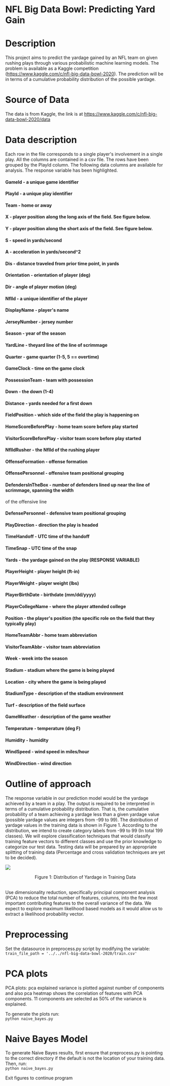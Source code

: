 # NFL Big Data Bowl: Predicting Yard Gain

# Description
This project aims to predict the yardage gained by an NFL team on given rushing plays through various probabilistic machine
learning models. The problem is available as a Kaggle competition
(https://www.kaggle.com/c/nfl-big-data-bowl-2020). The prediction will be in terms of a
cumulative probability distribution of the possible yardage.

# Source of Data
The data is from Kaggle, the link is at
https://www.kaggle.com/c/nfl-big-data-bowl-2020/data

# Data description
Each row in the file corresponds to a single player's involvement in a single play.
All the columns are contained in a csv file. The rows have been grouped by the PlayId column. The
following data columns are available for analysis. The response variable has been highlighted.
#### GameId - a unique game identifier <br />
#### PlayId - a unique play identifier <br />
#### Team - home or away <br />
#### X - player position along the long axis of the field. See figure below. <br />
#### Y - player position along the short axis of the field. See figure below. <br />
#### S - speed in yards/second <br />
#### A - acceleration in yards/second^2 <br />
#### Dis - distance traveled from prior time point, in yards <br />
#### Orientation - orientation of player (deg) <br />
#### Dir - angle of player motion (deg) <br />
#### NflId - a unique identifier of the player <br />
#### DisplayName - player's name <br />
#### JerseyNumber - jersey number <br />
#### Season - year of the season <br />
#### YardLine - theyard line of the line of scrimmage <br />
#### Quarter - game quarter (1-5, 5 == overtime) <br />
#### GameClock - time on the game clock <br />
#### PossessionTeam - team with possession <br />
#### Down - the down (1-4) <br />
#### Distance - yards needed for a first down <br />
#### FieldPosition - which side of the field the play is happening on <br />
#### HomeScoreBeforePlay - home team score before play started <br />
#### VisitorScoreBeforePlay - visitor team score before play started <br />
#### NflIdRusher - the NflId of the rushing player <br />
#### OffenseFormation - offense formation <br />
#### OffensePersonnel - offensive team positional grouping <br />
#### DefendersInTheBox - number of defenders lined up near the line of scrimmage, spanning the width
of the offensive line <br />
#### DefensePersonnel - defensive team positional grouping <br />
#### PlayDirection - direction the play is headed <br />
#### TimeHandoff - UTC time of the handoff <br />
#### TimeSnap - UTC time of the snap <br />
#### **Yards - the yardage gained on the play (RESPONSE VARIABLE)** <br />
#### PlayerHeight - player height (ft-in) <br />
#### PlayerWeight - player weight (lbs) <br />
#### PlayerBirthDate - birthdate (mm/dd/yyyy) <br />
#### PlayerCollegeName - where the player attended college <br />
#### Position - the player's position (the specific role on the field that they typically play) <br />
#### HomeTeamAbbr - home team abbreviation <br />
#### VisitorTeamAbbr - visitor team abbreviation <br />
#### Week - week into the season <br />
#### Stadium - stadium where the game is being played <br />
#### Location - city where the game is being played <br />
#### StadiumType - description of the stadium environment <br />
#### Turf - description of the field surface <br />
#### GameWeather - description of the game weather <br />
#### Temperature - temperature (deg F) <br />
#### Humidity - humidity <br />
#### WindSpeed - wind speed in miles/hour <br />
#### WindDirection - wind direction <br />

# Outline of approach
The response variable in our prediction model would be the yardage
achieved by a team in a play. The output is required to be interpreted in terms of a cumulative
probability distribution. That is, the cumulative probability of a team achieving a yardage less
than a given yardage value (possible yardage values are integers from -99 to 99).
The distribution of yardage values in the training data is shown in Figure 1. According to the
distribution, we intend to create category labels from -99 to 99 (In total 199 classes). We will
explore classification techniques that would classify training feature vectors to different classes
and use the prior knowledge to categorize our test data. Testing data will be prepared by an
appropriate splitting of training data (Percentage and cross validation techniques are yet to be
decided).

<img src="https://github.com/jhess/NFL-Big-Data-Bowl-Predicting-Yard-Gain/assets/1844404/53cdc11b-9275-4d9d-924a-5ac99f19998e" /> <br />
<div style="text-align:center">
  Figure 1: Distribution of Yardage in Training Data 
</div> <br />


Use dimensionality reduction, specifically principal component analysis (PCA) to reduce
the total number of features, columns, into the few most important contributing features to the
overall variance of the data. We expect to explore maximum likelihood based models as it would
allow us to extract a likelihood probability vector.

# Preprocessing
Set the datasource in preprocess.py script by modifying the variable: <br />
`train_file_path = '../../nfl-big-data-bowl-2020/train.csv'`

# PCA plots
PCA plots: pca explained variance is plotted against number of components and also
pca heatmap shows the correlation of features with PCA components. 11 components are
selected as 50% of the variance is explained.

To generate the plots run: <br />
`python naive_bayes.py`

# Naive Bayes Model
To generate Naive Bayes results, first ensure that preprocess.py is pointing to the correct directory if the default is not the location of your training data. Then, run: <br />
`python naive_bayes.py`

Exit figures to continue program
